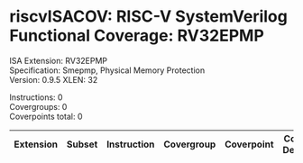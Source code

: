 # riscvISACOV: RISC-V SystemVerilog Functional Coverage: RV32EPMP

ISA Extension: RV32EPMP  
Specification: Smepmp, Physical Memory Protection  
Version:       0.9.5
XLEN:          32 

Instructions:  0  
Covergroups:   0  
Coverpoints total:   0  

| Extension | Subset | Instruction| Covergroup | Coverpoint     | Coverpoint Description | Coverpoint Level  |
| ----------| ------ | ---------- | ---------- | -------------- | ---------------------- | ----------------- |


